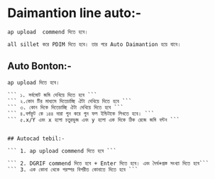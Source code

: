 # Daimantion line auto:-

``` ap upload  commend দিতে হবে। ```

``` all sillet করে PDIM দিতে হবে। তার পরে Auto Daimantion হয়ে যাবে। ```


## Auto Bonton:-

``` ap upload দিতে হবে। ```
``` all sillet করতে হবে cd দিতে হবে। 
``` ১. সর্বমোট জমি দেখিয়ে দিতে হবে ```
``` ২.কোন টির মাধ্যমে দিতেচাচ্ছি ঐটা দেখিয়ে দিতে হবে ```
``` ৩. কোন দিকে দিতেচাচ্ছি ঐটা দেখিয়ে দিতে হবে ```
``` ৪.বর্গফুট কে ১৪৪ দারা গুন করে গুন ফল ইন্চিটাকে লিখতে হবে। ```
``` ৫.x/Y এবং x হলো চতুরভুজ এবং y হলো এক দিকে ঠিক রেজে জমি বন্টন ```


## Autocad tebil:-

``` 1. ap upload commend দিতে হবে ```

``` 2. DGRIF commend দিতে হবে + Enter দিতে হবে। এবং দৈর্ঘ+প্রস্ত সংখ্যা দিতে হবে```
``` 3. এক কোনা থেকে পরস্পর বিপরীত কোনাতে দিতে হবে ```

